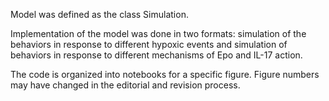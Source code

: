 Model was defined as the class Simulation.

Implementation of the model was done in two formats: simulation of the behaviors in response to different hypoxic events and simulation of behaviors in response to different mechanisms of Epo and IL-17 action.

The code is organized into notebooks for a specific figure. Figure numbers may have changed in the editorial and revision process.
